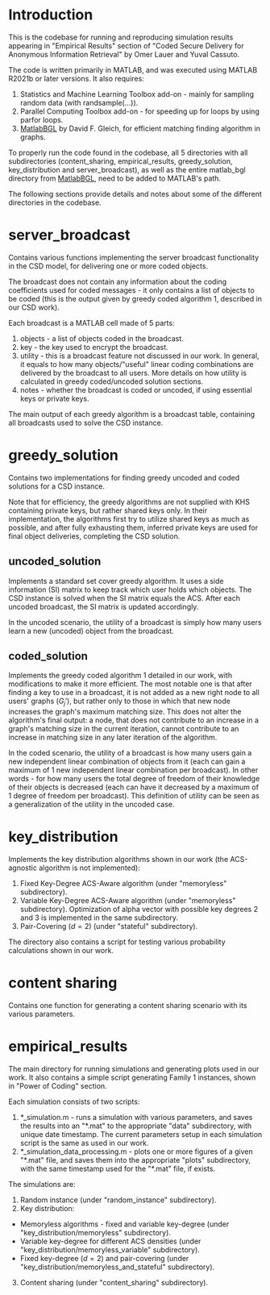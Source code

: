 # Introduction

This is the codebase for running and reproducing simulation results appearing in "Empirical Results" section of "Coded Secure Delivery for Anonymous Information Retrieval" by Omer Lauer and Yuval Cassuto.

The code is written primarily in MATLAB, and was executed using MATLAB R2021b or later versions. It also requires:
1. Statistics and Machine Learning Toolbox add-on - mainly for sampling random data (with randsample(...)).
2. Parallel Computing Toolbox add-on - for speeding up for loops by using parfor loops.
3. [MatlabBGL](https://github.com/dgleich/matlab-bgl) by David F. Gleich, for efficient matching finding algorithm in graphs. 

To properly run the code found in the codebase, all 5 directories with all subdirectories (content_sharing, empirical_results, greedy_solution, key_distribution and server_broadcast), as well as the entire matlab_bgl directory from [MatlabBGL](https://github.com/dgleich/matlab-bgl), need to be added to MATLAB's path.

The following sections provide details and notes about some of the different directories in the codebase.

# server_broadcast

Contains various functions implementing the server broadcast functionality in the CSD model, for delivering one or more coded objects.

The broadcast does not contain any information about the coding coefficients used for coded messages - it only contains a list of objects to be coded (this is the output given by greedy coded algorithm 1, described in our CSD work).

Each broadcast is a MATLAB cell made of 5 parts:
1. objects - a list of objects coded in the broadcast.
2. key - the key used to encrypt the broadcast.
3. utility - this is a broadcast feature not discussed in our work. In general, it equals to how many objects/"useful" linear coding combinations are delivered by the broadcast to all users. More details on how utility is calculated in greedy coded/uncoded solution sections.
4. notes - whether the broadcast is coded or uncoded, if using essential keys or private keys.

The main output of each greedy algorithm is a broadcast table, containing all broadcasts used to solve the CSD instance. 

# greedy_solution

Contains two implementations for finding greedy uncoded and coded solutions for a CSD instance.

Note that for efficiency, the greedy algorithms are not supplied with KHS containing private keys, but rather shared keys only. In their implementation, the algorithms first try to utilize shared keys as much as possible, and after fully exhausting them, inferred private keys are used for final object deliveries, completing the CSD solution.

## uncoded_solution

Implements a standard set cover greedy algorithm. It uses a side information (SI) matrix to keep track which user holds which objects. The CSD instance is solved when the SI matrix equals the ACS. After each uncoded broadcast, the SI matrix is updated accordingly.

In the uncoded scenario, the utility of a broadcast is simply how many users learn a new (uncoded) object from the broadcast.

## coded_solution

Implements the greedy coded algorithm 1 detailed in our work, with modifications to make it more efficient. The most notable one is that after finding a key to use in a broadcast, it is not added as a new right node to all users' graphs ($`G_{j}'`$), but rather only to those in which that new node increases the graph's maximum matching size. This does not alter the algorithm's final output: a node, that does not contribute to an increase in a graph's matching size in the current iteration, cannot contribute to an increase in matching size in any later iteration of the algorithm.

In the coded scenario, the utility of a broadcast is how many users gain a new independent linear combination of objects from it (each can gain a maximum of 1 new independent linear combination per broadcast). In other words - for how many users the total degree of freedom of their knowledge of their objects is decreased (each can have it decreased by a maximum of 1 degree of freedom per broadcast). This definition of utility can be seen as a generalization of the utility in the uncoded case.

# key_distribution

Implements the key distribution algorithms shown in our work (the ACS-agnostic algorithm is not implemented):
1. Fixed Key-Degree ACS-Aware algorithm (under "memoryless" subdirectory).
2. Variable Key-Degree ACS-Aware algorithm (under "memoryless" subdirectory). Optimization of alpha vector with possible key degrees 2 and 3 is implemented in the same subdirectory.
3. Pair-Covering ($`d = 2`$) (under "stateful" subdirectory).

The directory also contains a script for testing various probability calculations shown in our work.

# content sharing

Contains one function for generating a content sharing scenario with its various parameters.

# empirical_results

The main directory for running simulations and generating plots used in our work.
It also contains a simple script generating Family 1 instances, shown in "Power of Coding" section.

Each simulation consists of two scripts:
1. \*_simulation.m - runs a simulation with various parameters, and saves the results into an "\*.mat" to the appropriate "data" subdirectory, with unique date timestamp. The current parameters setup in each simulation script is the same as used in our work.
2. \*_simulation_data_processing.m - plots one or more figures of a given "\*.mat" file, and saves them into the appropriate "plots" subdirectory, with the same timestamp used for the "\*.mat" file, if exists.

The simulations are:
1. Random instance (under "random_instance" subdirectory).
2. Key distribution:
  - Memoryless algorithms - fixed and variable key-degree (under "key_distribution/memoryless" subdirectory).
  - Variable key-degree for different ACS densities (under "key_distribution/memoryless_variable" subdirectory).
  - Fixed key-degree ($`d = 2`$) and pair-covering (under "key_distribution/memoryless_and_stateful" subdirectory).
3. Content sharing (under "content_sharing" subdirectory).
